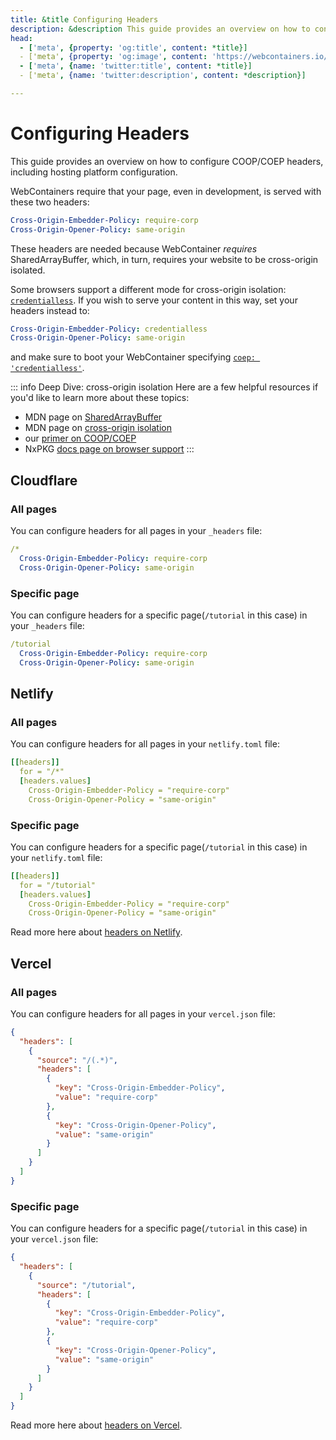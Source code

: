 ```yaml
---
title: &title Configuring Headers
description: &description This guide provides an overview on how to configure COOP/COEP headers, including hosting platform configuration.
head:
  - ['meta', {property: 'og:title', content: *title}]
  - ['meta', {property: 'og:image', content: 'https://webcontainers.io/img/og/guide-configuring_headers.png'}]
  - ['meta', {name: 'twitter:title', content: *title}]
  - ['meta', {name: 'twitter:description', content: *description}]

---
```

# Configuring Headers

This guide provides an overview on how to configure COOP/COEP headers, including hosting platform configuration.

WebContainers require that your page, even in development, is served with these two headers:

```yaml
Cross-Origin-Embedder-Policy: require-corp
Cross-Origin-Opener-Policy: same-origin
```

These headers are needed because WebContainer _requires_ SharedArrayBuffer, which, in turn, requires your website to be cross-origin isolated.

Some browsers support a different mode for cross-origin isolation: [`credentialless`](https://caniuse.com/mdn-http_headers_cross-origin-embedder-policy_credentialless). If you wish to serve your content in this way, set your headers instead to:
```yaml
Cross-Origin-Embedder-Policy: credentialless
Cross-Origin-Opener-Policy: same-origin
```
and make sure to boot your WebContainer specifying [`coep: 'credentialless'`](/api).


::: info Deep Dive: cross-origin isolation
Here are a few helpful resources if you'd like to learn more about these topics:

- MDN page on [SharedArrayBuffer](https://developer.mozilla.org/en-US/docs/Web/JavaScript/Reference/Global_Objects/SharedArrayBuffer)
- MDN page on [cross-origin isolation](https://developer.mozilla.org/en-US/docs/Web/JavaScript/Reference/Global_Objects/SharedArrayBuffer#security_requirements)
- our [primer on COOP/COEP](https://blog-nxpkg.khulnasoft.com/posts/cross-browser-with-coop-coep/)
- NxPKG [docs page on browser support](https://dev-nxpkg.khulnasoft.com/docs/platform/browser-support)
:::

## Cloudflare

### All pages

You can configure headers for all pages in your `_headers` file:

```yaml
/*
  Cross-Origin-Embedder-Policy: require-corp
  Cross-Origin-Opener-Policy: same-origin
```

### Specific page

You can configure headers for a specific page(`/tutorial` in this case) in your `_headers` file:

```yaml
/tutorial
  Cross-Origin-Embedder-Policy: require-corp
  Cross-Origin-Opener-Policy: same-origin
```

## Netlify

### All pages

You can configure headers for all pages in your `netlify.toml` file:

```yaml
[[headers]]
  for = "/*"
  [headers.values]
    Cross-Origin-Embedder-Policy = "require-corp"
    Cross-Origin-Opener-Policy = "same-origin"
```

### Specific page

You can configure headers for a specific page(`/tutorial` in this case) in your `netlify.toml` file:

```yaml
[[headers]]
  for = "/tutorial"
  [headers.values]
    Cross-Origin-Embedder-Policy = "require-corp"
    Cross-Origin-Opener-Policy = "same-origin"
```

Read more here about [headers on Netlify](https://docs.netlify.com/routing/headers/).

## Vercel

### All pages

You can configure headers for all pages in your `vercel.json` file:

```json
{
  "headers": [
    {
      "source": "/(.*)",
      "headers": [
        {
          "key": "Cross-Origin-Embedder-Policy",
          "value": "require-corp"
        },
        {
          "key": "Cross-Origin-Opener-Policy",
          "value": "same-origin"
        }
      ]
    }
  ]
}
```

### Specific page

You can configure headers for a specific page(`/tutorial` in this case) in your `vercel.json` file:

```json
{
  "headers": [
    {
      "source": "/tutorial",
      "headers": [
        {
          "key": "Cross-Origin-Embedder-Policy",
          "value": "require-corp"
        },
        {
          "key": "Cross-Origin-Opener-Policy",
          "value": "same-origin"
        }
      ]
    }
  ]
}
```

Read more here about [headers on Vercel](https://vercel.com/docs/concepts/projects/project-configuration#headers).
